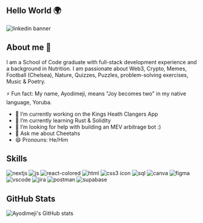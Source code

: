 ## Hello World 🌍
![linkedin banner](https://github.com/Ayodimeji-stacks/Ayodimeji-stacks/assets/149108938/17ffd1bb-6551-4ffe-8afb-1395bf871a37)

## About me 👋

I am a School of Code graduate with full-stack development experience and a background in Nutrition. I am passionate about Web3, Crypto, Memes, Football (Chelsea), Nature, Quizzes, Puzzles, problem-solving exercises, Music & Poetry.

⚡️ Fun fact: My name, Ayodimeji, means "Joy becomes two" in my native language, Yoruba.

- 🔭 I’m currently working on the Kings Heath Clangers App
- 🌱 I’m currently learning Rust & Solidity
- 🤔 I’m looking for help with building an MEV arbitrage bot :)
- 💬 Ask me about Cheetahs
- 😄 Pronouns: He/Him

## Skills

![nextjs](https://github.com/Ayodimeji-stacks/Ayodimeji-stacks/assets/149108938/a889f331-3a97-4822-b999-c3e0358f2e25)
![js](https://github.com/Ayodimeji-stacks/Ayodimeji-stacks/assets/149108938/b32960d8-b91b-4a78-a23d-8aa873bf5f7e)
![react-colored](https://github.com/Ayodimeji-stacks/Ayodimeji-stacks/assets/149108938/8e18f3bc-019c-4fee-9277-966ba78e219e)
![html](https://github.com/Ayodimeji-stacks/Ayodimeji-stacks/assets/149108938/3e5cf3b0-8e46-4b01-a19b-214723d3cb65)
![css3 icon](https://github.com/Ayodimeji-stacks/Ayodimeji-stacks/assets/149108938/a21345f2-05bc-4171-953f-ac94e5dea8ce)
![sql](https://github.com/Ayodimeji-stacks/Ayodimeji-stacks/assets/149108938/a9f235c4-291f-4d38-922c-f4bcb19ccfbd)
![canva](https://github.com/Ayodimeji-stacks/Ayodimeji-stacks/assets/149108938/f1ebe5c5-82b7-40d6-b3d8-bde4aaeced68)
![figma](https://github.com/Ayodimeji-stacks/Ayodimeji-stacks/assets/149108938/80973303-6156-4f52-bbd1-fd655d1adc89)
![vscode](https://github.com/Ayodimeji-stacks/Ayodimeji-stacks/assets/149108938/be6026ce-4e42-48f7-b4c9-6f6365ef5e33)
![jira](https://github.com/Ayodimeji-stacks/Ayodimeji-stacks/assets/149108938/4008a71f-db76-4b6c-adf6-6ef1e605b6e4)
![postman](https://github.com/Ayodimeji-stacks/Ayodimeji-stacks/assets/149108938/70dcfd4d-1d2b-407f-88f9-182f37c7add2)
![supabase](https://github.com/Ayodimeji-stacks/Ayodimeji-stacks/assets/149108938/4d0bb5f4-7d77-412f-901f-e6d4cebaa573)


## GitHub Stats

![Ayodimeji's GitHub stats](https://github-readme-stats.vercel.app/api?username=ayodimeji-stacks&show_icons=true&theme=tokyonight)















